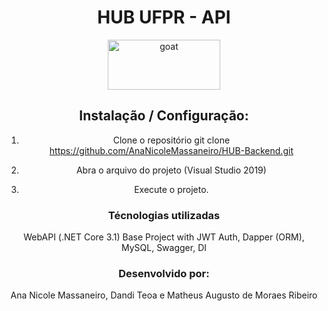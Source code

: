 <div align="center">
<h1>HUB UFPR - API</h1>

<a href="https://www.emojione.com/emoji/1f410">
  <img
    height="80"
    width="180"
    alt="goat"
    src="https://servicos.nc.ufpr.br/PortalNC/painel/assets/img/logos/logo_ufpr.jpg"
  />
</a>

## Instalação / Configuração:

1) Clone o repositório 
git clone https://github.com/AnaNicoleMassaneiro/HUB-Backend.git

2) Abra o arquivo do projeto (Visual Studio 2019)

3) Execute o projeto.

### Técnologias utilizadas
WebAPI (.NET Core 3.1) Base Project with JWT Auth, Dapper (ORM), MySQL, Swagger, DI

### Desenvolvido por:
Ana Nicole Massaneiro, Dandi Teoa e Matheus Augusto de Moraes Ribeiro
